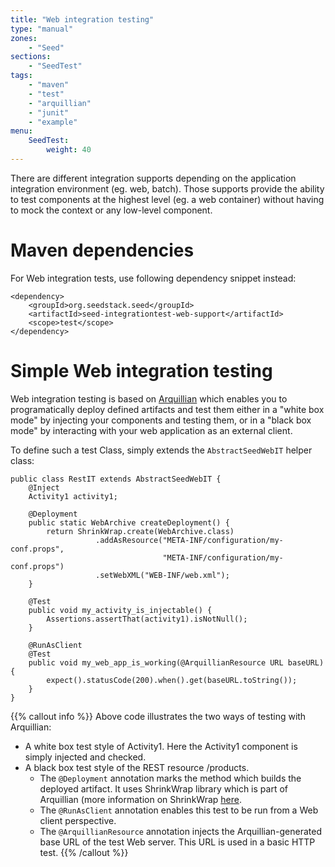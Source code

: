 ```yaml
---
title: "Web integration testing"
type: "manual"
zones:
    - "Seed"
sections:
    - "SeedTest"
tags:
    - "maven"
    - "test"
    - "arquillian"
    - "junit"
    - "example"
menu:
    SeedTest:
        weight: 40
---
```


There are different integration supports depending on the application integration environment (eg. web, batch). 
Those supports provide the ability to test components at the highest level (eg. a web container) without having to mock 
the context or any low-level component.

# Maven dependencies

For Web integration tests, use following dependency snippet instead:

    <dependency>
        <groupId>org.seedstack.seed</groupId>
        <artifactId>seed-integrationtest-web-support</artifactId>
        <scope>test</scope>
    </dependency>

# Simple Web integration testing

Web integration testing is based on [Arquillian](http://arquillian.org/) which enables you to programatically deploy 
defined artifacts and test them either in a "white box mode" by injecting your components and testing them, or in a 
"black box mode" by interacting with your web application as an external client.

To define such a test Class, simply extends the `AbstractSeedWebIT` helper class:

    public class RestIT extends AbstractSeedWebIT {
        @Inject
        Activity1 activity1;

        @Deployment
        public static WebArchive createDeployment() {
            return ShrinkWrap.create(WebArchive.class)
                       .addAsResource("META-INF/configuration/my-conf.props", 
                                      "META-INF/configuration/my-conf.props")
                       .setWebXML("WEB-INF/web.xml");
        }

        @Test
        public void my_activity_is_injectable() {
            Assertions.assertThat(activity1).isNotNull();
        }

        @RunAsClient
        @Test
        public void my_web_app_is_working(@ArquillianResource URL baseURL) {
            expect().statusCode(200).when().get(baseURL.toString());
        }
    }

{{% callout info %}}
Above code illustrates the two ways of testing with Arquillian:

* A white box test style of Activity1. Here the Activity1 component is simply injected and checked.
* A black box test style of the REST resource /products.
  * The `@Deployment` annotation marks the method which builds the deployed artifact. It uses ShrinkWrap library
  which is part of Arquillian (more information on ShrinkWrap [here](https://community.jboss.org/wiki/ShrinkWrap).
  * The `@RunAsClient` annotation enables this test to be run from a Web client perspective.
  * The `@ArquillianResource` annotation injects the Arquillian-generated base URL of the test Web server. This URL is
  used in a basic HTTP test. 
{{% /callout %}}

